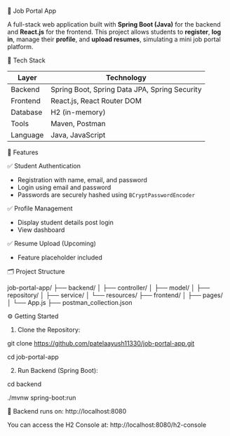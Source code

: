 💼 Job Portal App

A full-stack web application built with **Spring Boot (Java)** for the backend and **React.js** for the frontend. 
This project allows students to **register**, **log in**, manage their **profile**, and **upload resumes**, simulating a mini job portal platform.

🔧 Tech Stack

| Layer     | Technology            |
|-----------|------------------------|
| Backend   | Spring Boot, Spring Data JPA, Spring Security |
| Frontend  | React.js, React Router DOM |
| Database  | H2 (in-memory)         |
| Tools     | Maven, Postman         |
| Language  | Java, JavaScript       |


🚀 Features

✅ Student Authentication
- Registration with name, email, and password
- Login using email and password
- Passwords are securely hashed using `BCryptPasswordEncoder`

✅ Profile Management
- Display student details post login
- View dashboard

✅ Resume Upload (Upcoming)
- Feature placeholder included

🗂️ Project Structure

job-portal-app/
├── backend/ 
│ ├── controller/ 
│ ├── model/ 
│ ├── repository/ 
│ ├── service/ 
│ └── resources/ 
├── frontend/ 
│ ├── pages/ 
│ └── App.js 
├── postman_collection.json 


⚙️ Getting Started

1. Clone the Repository:

git clone  https://github.com/patelaayush11330/job-portal-app.git

cd job-portal-app

2. Run Backend (Spring Boot):

cd backend

./mvnw spring-boot:run     

📍 Backend runs on: http://localhost:8080

You can access the H2 Console at: http://localhost:8080/h2-console


